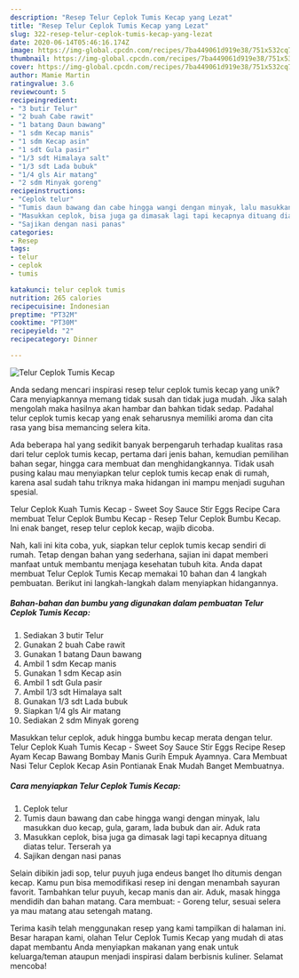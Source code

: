 ```yaml
---
description: "Resep Telur Ceplok Tumis Kecap yang Lezat"
title: "Resep Telur Ceplok Tumis Kecap yang Lezat"
slug: 322-resep-telur-ceplok-tumis-kecap-yang-lezat
date: 2020-06-14T05:46:16.174Z
image: https://img-global.cpcdn.com/recipes/7ba449061d919e38/751x532cq70/telur-ceplok-tumis-kecap-foto-resep-utama.jpg
thumbnail: https://img-global.cpcdn.com/recipes/7ba449061d919e38/751x532cq70/telur-ceplok-tumis-kecap-foto-resep-utama.jpg
cover: https://img-global.cpcdn.com/recipes/7ba449061d919e38/751x532cq70/telur-ceplok-tumis-kecap-foto-resep-utama.jpg
author: Mamie Martin
ratingvalue: 3.6
reviewcount: 5
recipeingredient:
- "3 butir Telur"
- "2 buah Cabe rawit"
- "1 batang Daun bawang"
- "1 sdm Kecap manis"
- "1 sdm Kecap asin"
- "1 sdt Gula pasir"
- "1/3 sdt Himalaya salt"
- "1/3 sdt Lada bubuk"
- "1/4 gls Air matang"
- "2 sdm Minyak goreng"
recipeinstructions:
- "Ceplok telur"
- "Tumis daun bawang dan cabe hingga wangi dengan minyak, lalu masukkan duo kecap, gula, garam, lada bubuk dan air. Aduk rata"
- "Masukkan ceplok, bisa juga ga dimasak lagi tapi kecapnya dituang diatas telur. Terserah ya"
- "Sajikan dengan nasi panas"
categories:
- Resep
tags:
- telur
- ceplok
- tumis

katakunci: telur ceplok tumis 
nutrition: 265 calories
recipecuisine: Indonesian
preptime: "PT32M"
cooktime: "PT30M"
recipeyield: "2"
recipecategory: Dinner

---
```



![Telur Ceplok Tumis Kecap](https://img-global.cpcdn.com/recipes/7ba449061d919e38/751x532cq70/telur-ceplok-tumis-kecap-foto-resep-utama.jpg)

Anda sedang mencari inspirasi resep telur ceplok tumis kecap yang unik? Cara menyiapkannya memang tidak susah dan tidak juga mudah. Jika salah mengolah maka hasilnya akan hambar dan bahkan tidak sedap. Padahal telur ceplok tumis kecap yang enak seharusnya memiliki aroma dan cita rasa yang bisa memancing selera kita.

Ada beberapa hal yang sedikit banyak berpengaruh terhadap kualitas rasa dari telur ceplok tumis kecap, pertama dari jenis bahan, kemudian pemilihan bahan segar, hingga cara membuat dan menghidangkannya. Tidak usah pusing kalau mau menyiapkan telur ceplok tumis kecap enak di rumah, karena asal sudah tahu triknya maka hidangan ini mampu menjadi suguhan spesial.

Telur Ceplok Kuah Tumis Kecap - Sweet Soy Sauce Stir Eggs Recipe Cara membuat Telur Ceplok Bumbu Kecap - Resep Telur Ceplok Bumbu Kecap. Ini enak banget, resep telur ceplok kecap, wajib dicoba.


Nah, kali ini kita coba, yuk, siapkan telur ceplok tumis kecap sendiri di rumah. Tetap dengan bahan yang sederhana, sajian ini dapat memberi manfaat untuk membantu menjaga kesehatan tubuh kita. Anda dapat membuat Telur Ceplok Tumis Kecap memakai 10 bahan dan 4 langkah pembuatan. Berikut ini langkah-langkah dalam menyiapkan hidangannya.

<!--inarticleads1-->

##### Bahan-bahan dan bumbu yang digunakan dalam pembuatan Telur Ceplok Tumis Kecap:

1. Sediakan 3 butir Telur
1. Gunakan 2 buah Cabe rawit
1. Gunakan 1 batang Daun bawang
1. Ambil 1 sdm Kecap manis
1. Gunakan 1 sdm Kecap asin
1. Ambil 1 sdt Gula pasir
1. Ambil 1/3 sdt Himalaya salt
1. Gunakan 1/3 sdt Lada bubuk
1. Siapkan 1/4 gls Air matang
1. Sediakan 2 sdm Minyak goreng


Masukkan telur ceplok, aduk hingga bumbu kecap merata dengan telur. Telur Ceplok Kuah Tumis Kecap - Sweet Soy Sauce Stir Eggs Recipe Resep Ayam Kecap Bawang Bombay Manis Gurih Empuk Ayamnya. Cara Membuat Nasi Telur Ceplok Kecap Asin Pontianak Enak Mudah Banget Membuatnya. 

<!--inarticleads2-->

##### Cara menyiapkan Telur Ceplok Tumis Kecap:

1. Ceplok telur
1. Tumis daun bawang dan cabe hingga wangi dengan minyak, lalu masukkan duo kecap, gula, garam, lada bubuk dan air. Aduk rata
1. Masukkan ceplok, bisa juga ga dimasak lagi tapi kecapnya dituang diatas telur. Terserah ya
1. Sajikan dengan nasi panas


Selain dibikin jadi sop, telur puyuh juga endeus banget lho ditumis dengan kecap. Kamu pun bisa memodifikasi resep ini dengan menambah sayuran favorit. Tambahkan telur puyuh, kecap manis dan air. Aduk, masak hingga mendidih dan bahan matang. Cara membuat: - Goreng telur, sesuai selera ya mau matang atau setengah matang. 

Terima kasih telah menggunakan resep yang kami tampilkan di halaman ini. Besar harapan kami, olahan Telur Ceplok Tumis Kecap yang mudah di atas dapat membantu Anda menyiapkan makanan yang enak untuk keluarga/teman ataupun menjadi inspirasi dalam berbisnis kuliner. Selamat mencoba!
